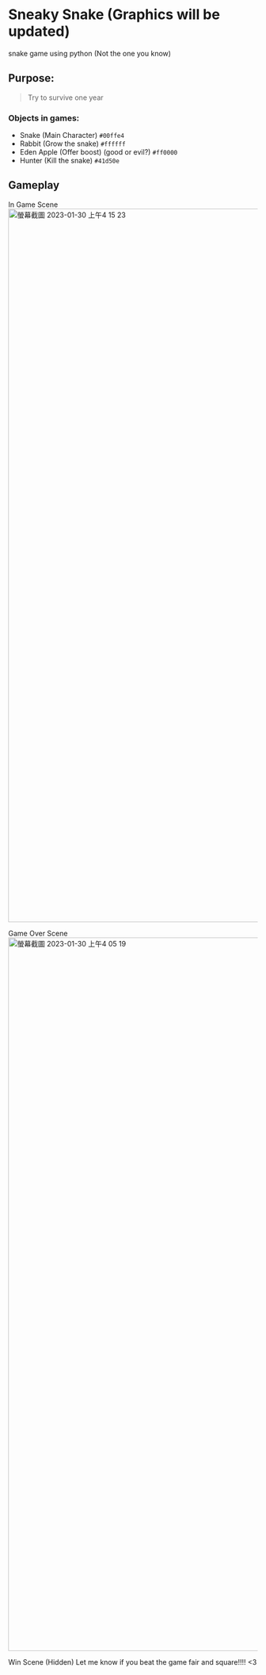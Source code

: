 # Sneaky Snake (Graphics will be updated)
snake game using python (Not the one you know)

## Purpose:
> Try to survive one year



### Objects in games:
- Snake (Main Character) `#00ffe4`
- Rabbit (Grow the snake) `#ffffff`
- Eden Apple (Offer boost) (good or evil?) `#ff0000`
- Hunter (Kill the snake) `#41d50e`

## Gameplay ##

In Game Scene
<img width="1440" alt="螢幕截圖 2023-01-30 上午4 15 23" src="https://user-images.githubusercontent.com/79148563/215435783-e5291e98-8c94-4970-9ad4-1a93110458a8.png">

Game Over Scene
<img width="1440" alt="螢幕截圖 2023-01-30 上午4 05 19" src="https://user-images.githubusercontent.com/79148563/215433508-30355661-c381-454a-b052-549cd6160c1b.png">

Win Scene (Hidden) 
Let me know if you beat the game fair and square!!!! <3
